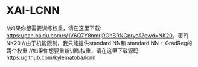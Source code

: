 # XAI-LCNN
//如果你想需要训练权重，请在这里下载: <https://pan.baidu.com/s/1V6Q7Y8nmrjROhBRNGprycA?pwd=NK20>，密码：NK20
//由于机能限制，我只能提供standard NN和 standard NN + GradReg的两个权重
//如果你想要重新训练权重，请在这里下载源码: <https://github.com/kylematoba/lcnn>
